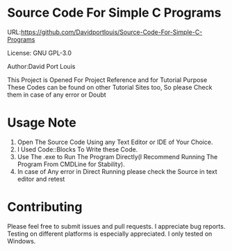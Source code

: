 # Source Code For Simple C Programs

URL:https://github.com/Davidportlouis/Source-Code-For-Simple-C-Programs

License: GNU GPL-3.0

Author:David Port Louis

This Project is Opened For Project Reference and for Tutorial Purpose 
These Codes can be found on other Tutorial Sites too, So please Check them in case of any error or Doubt

Usage Note
==========

1. Open The Source Code Using any Text Editor or IDE of Your Choice.
2. I Used Code::Blocks To Write these Code.
3. Use The .exe to Run The Program Directly(I Recommend Running The Program From CMDLine for Stability).
4. In case of Any error in Direct Running please check the Source in text editor and retest

Contributing
============

Please feel free to submit issues and pull requests. I appreciate bug reports.
Testing on different platforms is especially appreciated. I only tested on Windows.